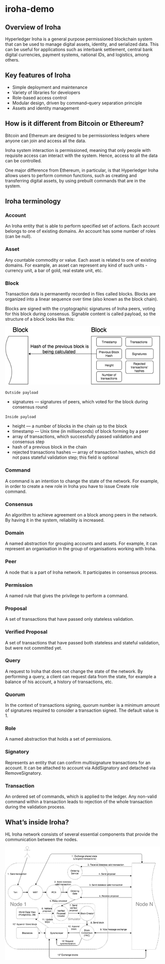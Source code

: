 # iroha-demo

## Overview of Iroha

Hyperledger Iroha is a general purpose permissioned blockchain system that can be used to manage digital assets, identity, and serialized data. This can be useful for applications such as interbank settlement, central bank digital currencies, payment systems, national IDs, and logistics, among others.

## Key features of Iroha
- Simple deployment and maintenance
- Variety of libraries for developers
- Role-based access control
- Modular design, driven by command–query separation principle
- Assets and identity management

## How is it different from Bitcoin or Ethereum?
Bitcoin and Ethereum are designed to be permissionless ledgers where anyone can join and access all the data.

Iroha system interaction is permissioned, meaning that only people with requisite access can interact with the system. Hence, access to all the data can be controlled.

One major difference from Ethereum, in particular, is that Hyperledger Iroha allows users to perform common functions, such as creating and transferring digital assets, by using prebuilt commands that are in the system.

## Iroha terminology

### Account

An Iroha entity that is able to perform specified set of actions. Each account belongs to one of existing domains. An account has some number of roles (can be null).

### Asset

Any countable commodity or value. Each asset is related to one of existing domains. For example, an asset can represent any kind of such units - currency unit, a bar of gold, real estate unit, etc.

### Block

Transaction data is permanently recorded in files called blocks. Blocks are organized into a linear sequence over time (also known as the block chain).

Blocks are signed with the cryptographic signatures of Iroha peers, voting for this block during consensus. Signable content is called payload, so the structure of a block looks like this:


![blocks](images/block.png)

`Outside payload`

- signatures — signatures of peers, which voted for the block during consensus round

`Inside payload`

- height — a number of blocks in the chain up to the block
- timestamp — Unix time (in milliseconds) of block forming by a peer
- array of transactions, which successfully passed validation and consensus step
- hash of a previous block in the chain
- rejected transactions hashes — array of transaction hashes, which did not pass stateful validation step; this field is optional


### Command

A command is an intention to change the state of the network. For example, in order to create a new role in Iroha you have to issue Create role command.

### Consensus

An algorithm to achieve agreement on a block among peers in the network. By having it in the system, reliability is increased.

### Domain

A named abstraction for grouping accounts and assets. For example, it can represent an organisation in the group of organisations working with Iroha.

### Peer

A node that is a part of Iroha network. It participates in consensus process.

### Permission

A named rule that gives the privilege to perform a command.

### Proposal

A set of transactions that have passed only stateless validation.

### Verified Proposal

A set of transactions that have passed both stateless and stateful validation, but were not committed yet.

### Query

A request to Iroha that does not change the state of the network. By performing a query, a client can request data from the state, for example a balance of his account, a history of transactions, etc.

### Quorum

In the context of transactions signing, quorum number is a minimum amount of signatures required to consider a transaction signed. The default value is 1.

### Role

A named abstraction that holds a set of permissions.

### Signatory

Represents an entity that can confirm multisignature transactions for an account. It can be attached to account via AddSignatory and detached via RemoveSignatory.

### Transaction

An ordered set of commands, which is applied to the ledger. Any non-valid command within a transaction leads to rejection of the whole transaction during the validation process.


## What’s inside Iroha?

HL Iroha network consists of several essential components that provide the communication between the nodes. 

![pipeline-diagram](images/pipeline-diagram.png)
